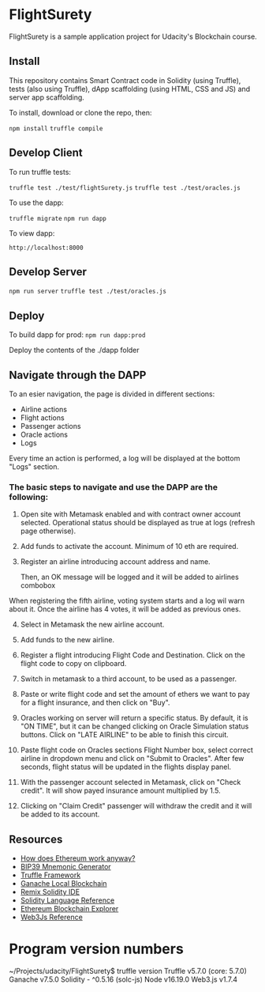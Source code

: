 # FlightSurety

FlightSurety is a sample application project for Udacity's Blockchain course.

## Install

This repository contains Smart Contract code in Solidity (using Truffle), tests (also using Truffle), dApp scaffolding (using HTML, CSS and JS) and server app scaffolding.

To install, download or clone the repo, then:

`npm install`
`truffle compile`

## Develop Client

To run truffle tests:

`truffle test ./test/flightSurety.js`
`truffle test ./test/oracles.js`

To use the dapp:

`truffle migrate`
`npm run dapp`

To view dapp:

`http://localhost:8000`

## Develop Server

`npm run server`
`truffle test ./test/oracles.js`

## Deploy

To build dapp for prod:
`npm run dapp:prod`

Deploy the contents of the ./dapp folder


## Navigate through the DAPP

To an esier navigation, the page is divided in different sections:
* Airline actions
* Flight actions
* Passenger actions
* Oracle actions
* Logs

Every time an action is performed, a log will be displayed at the bottom "Logs" section. 

### The basic steps to navigate and use the DAPP are the following:

1) Open site with Metamask enabled and with contract owner account selected. Operational status should be displayed as true at logs (refresh page otherwise).

2) Add funds to activate the account. Minimum of 10 eth are required.



3) Register an airline introducing account address and name.

   Then, an OK message will be logged and it will be added to airlines combobox

When registering the fifth airline, voting system starts and a log wil warn about it. Once the airline has 4 votes, it will be added as previous ones.


4) Select in Metamask the new airline account.
5) Add funds to the new airline.
6) Register a flight introducing Flight Code and Destination. Click on the flight code to copy on clipboard.



7) Switch in metamask to a third account, to be used as a passenger.
8) Paste or write flight code and set the amount of ethers we want to pay for a flight insurance, and then click on "Buy".



9) Oracles working on server will return a specific status. By default, it is "ON TIME", but it can be changed clicking on Oracle Simulation status buttons. Click on "LATE AIRLINE" to be able to finish this circuit.



10) Paste flight code on Oracles sections Flight Number box, select correct airline in dropdown menu and click on "Submit to Oracles". After few seconds, flight status will be updated in the flights display panel.


11) With the passenger account selected in Metamask, click on "Check credit". It will show payed insurance amount multiplied by 1.5.



12) Clicking on "Claim Credit" passenger will withdraw the credit and it will be added to its account.

## Resources

* [How does Ethereum work anyway?](https://medium.com/@preethikasireddy/how-does-ethereum-work-anyway-22d1df506369)
* [BIP39 Mnemonic Generator](https://iancoleman.io/bip39/)
* [Truffle Framework](http://truffleframework.com/)
* [Ganache Local Blockchain](http://truffleframework.com/ganache/)
* [Remix Solidity IDE](https://remix.ethereum.org/)
* [Solidity Language Reference](http://solidity.readthedocs.io/en/v0.4.24/)
* [Ethereum Blockchain Explorer](https://etherscan.io/)
* [Web3Js Reference](https://github.com/ethereum/wiki/wiki/JavaScript-API)

# Program version numbers

~/Projects/udacity/FlightSurety$ truffle version
Truffle v5.7.0 (core: 5.7.0)
Ganache v7.5.0
Solidity - ^0.5.16 (solc-js)
Node v16.19.0
Web3.js v1.7.4
